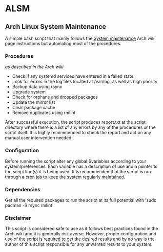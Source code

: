 # ALSM
## Arch Linux System Maintenance
A simple bash script that mainly follows the [System maintenance](https://wiki.archlinux.org/index.php/System_maintenance) Arch wiki page instructions but automating most of the procedures.
### Procedures
*as described in the Arch wiki*
- Check if any systemd services have entered in a failed state
- Look for errors in the log files located at /var/log, as well as high priority
- Backup data using rsync
- Upgrade system
- Check for orphans and dropped packages
- Update the mirror list
- Clear package cache
- Remove duplicates using rmlint

After successful execution, the script produces report.txt at the script directory where there is a list of any errors by any of the procedures or the script itself. It is highly recommended to check the report and act on any manual user intervention needed.
### Configuration
Before running the script alter any global $variables according to your system/preferences. Each variable has a description of use and a pointer to the script line(s) it is being used.
It is recommended that the script is run through a cron job to keep the system regularly maintained.
### Dependencies
Get all the required packages to run the script at its full potential with
'sudo pacman -S rsync rmlint'
### Disclaimer
This script is considered safe to use as it follows best practices found in the Arch wiki and it is generally risk averse. However, proper configuration and use of the script is required to get the desired results and by no way is the author of this script responsible for any unwanted results to your system.
